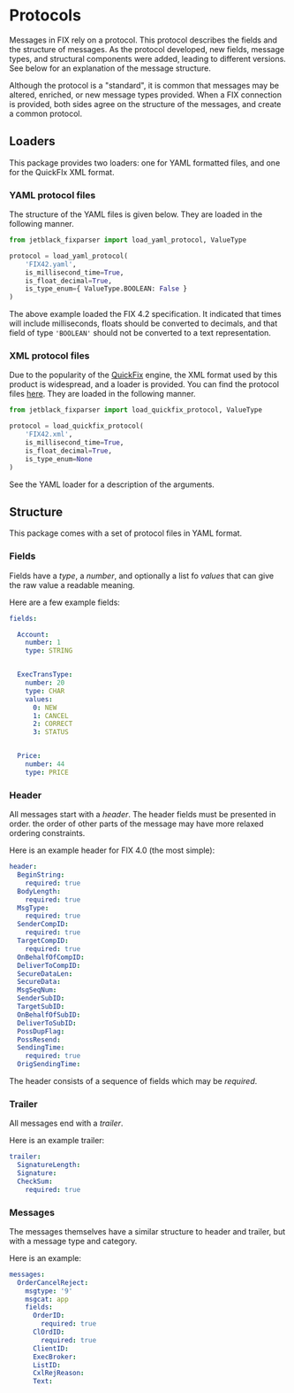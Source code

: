 # Protocols

Messages in FIX rely on a protocol. This protocol describes the fields
and the structure of messages. As the protocol developed, new fields,
message types, and structural components were added, leading to different
versions. See below for an explanation of the message structure.

Although the protocol is a "standard", it is common that messages may be
altered, enriched, or new message types provided. When a FIX connection is
provided, both sides agree on the structure of the messages, and create a
common protocol.

## Loaders

This package provides two loaders: one for YAML formatted files, and one for
the QuickFIx XML format.

### YAML protocol files

The structure of the YAML files is given below. They are loaded in the following
manner.

```python
from jetblack_fixparser import load_yaml_protocol, ValueType

protocol = load_yaml_protocol(
    'FIX42.yaml',
    is_millisecond_time=True,
    is_float_decimal=True,
    is_type_enum={ ValueType.BOOLEAN: False }
)
```

The above example loaded the FIX 4.2 specification. It indicated that times
will include milliseconds, floats should be converted to decimals, and that
field of type `'BOOLEAN'` should not be converted to a text representation.


### XML protocol files

Due to the popularity of the [QuickFix](https://github.com/quickfix/quickfix)
engine, the XML format used by this product is widespread, and a loader is
provided. You can find the protocol files
[here](https://github.com/quickfix/quickfix/tree/master/spec).
They are loaded in the following manner.

```python
from jetblack_fixparser import load_quickfix_protocol, ValueType

protocol = load_quickfix_protocol(
    'FIX42.xml',
    is_millisecond_time=True,
    is_float_decimal=True,
    is_type_enum=None
)
```

See the YAML loader for a description of the arguments.

## Structure

This package comes with a set of protocol files in YAML format.

### Fields

Fields have a *type*, a *number*, and optionally a list fo *values* that
can give the raw value a readable meaning.

Here are a few example fields:

```yaml
fields:

  Account:
    number: 1
    type: STRING


  ExecTransType:
    number: 20
    type: CHAR
    values:
      0: NEW
      1: CANCEL
      2: CORRECT
      3: STATUS


  Price:
    number: 44
    type: PRICE
```

### Header

All messages start with a *header*. The header fields must be presented in
order. the order of other parts of the message may have more relaxed 
ordering constraints.

Here is an example header for FIX 4.0 (the most simple):

```yaml
header:
  BeginString:
    required: true
  BodyLength:
    required: true
  MsgType:
    required: true
  SenderCompID:
    required: true
  TargetCompID:
    required: true
  OnBehalfOfCompID:
  DeliverToCompID:
  SecureDataLen:
  SecureData:
  MsgSeqNum:
  SenderSubID:
  TargetSubID:
  OnBehalfOfSubID:
  DeliverToSubID:
  PossDupFlag:
  PossResend:
  SendingTime:
    required: true
  OrigSendingTime:
```

The header consists of a sequence of fields which may be *required*.

### Trailer

All messages end with a *trailer*.

Here is an example trailer:

```yaml
trailer:
  SignatureLength:
  Signature:
  CheckSum:
    required: true
```

### Messages

The messages themselves have a similar structure to header and trailer,
but with a message type and category.

Here is an example:

```yaml
messages:
  OrderCancelReject:
    msgtype: '9'
    msgcat: app
    fields:
      OrderID:
        required: true
      ClOrdID:
        required: true
      ClientID:
      ExecBroker:
      ListID:
      CxlRejReason:
      Text:
```
